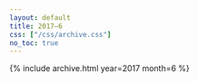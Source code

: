 ```yaml
---
layout: default
title: 2017–6
css: ["/css/archive.css"]
no_toc: true
---
```


{% include archive.html year=2017 month=6 %}
